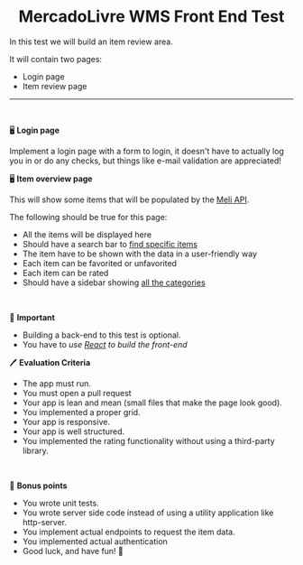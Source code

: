 <center><h1>MercadoLivre WMS Front End Test</h1></center>

In this test we will build an item review area.

It will contain two pages:

- Login page
- Item review page

<hr />
<br />

🖥️ **Login page**

Implement a login page with a form to login, it doesn't have to actually log you in or do any checks, but things like e-mail validation are appreciated!

🖥️ **Item overview page**

This will show some items that will be populated by the [Meli API](https://developers.mercadolivre.com.br/pt_br/api-docs-pt-br).

The following should be true for this page:

- All the items will be displayed here
- Should have a search bar to [find specific items](https://api.mercadolibre.com/sites/MLA/search?q=​:query)
- The item have to be shown with the data in a user-friendly way
- Each item can be favorited or unfavorited
- Each item can be rated
- Should have a sidebar showing [all the categories](https://api.mercadolibre.com/sites/MLB/categories)

<br />

🔴 **Important**

- Building a back-end to this test is optional.
- You have to _use [React](https://pt-br.reactjs.org/) to build the front-end_

🖊️ **Evaluation Criteria**

- The app must run.
- You must open a pull request
- Your app is lean and mean (small files that make the page look good).
- You implemented a proper grid.
- Your app is responsive.
- Your app is well structured.
- You implemented the rating functionality without using a third-party library.

<br />

🎁 **Bonus points**

- You wrote unit tests.
- You wrote server side code instead of using a utility application like http-server.
- You implement actual endpoints to request the item data.
- You implemented actual authentication
- Good luck, and have fun! 🎉
